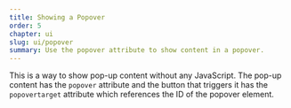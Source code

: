 ```yaml
---
title: Showing a Popover
order: 5
chapter: ui
slug: ui/popover
summary: Use the popover attribute to show content in a popover.
---
```


<script>
  import CompatibilityWarning from '$lib/components/CompatibilityWarning.svelte';
</script>

<CompatibilityWarning name="Popover" href="https://caniuse.com/mdn-api_htmlelement_popover" />

This is a way to show pop-up content without any JavaScript. The pop-up content has the `popover` attribute and the button that triggers it has the `popovertarget` attribute which references the ID of the popover element.

